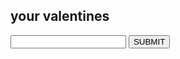 your valentines
---

<form onSubmit="return redirectPg();">
  <input id="userID" type="text" maxlength="3" />
  <input type="submit" class="submit" value="SUBMIT" />  
  <!-- <input onclick="return findProject()" type="submit" value="Go"/> -->
</form>

<script>
  function redirectPg(){
    var response = document.getElementById('userID').value;
    if (response == "hi"){
      location = 'https://jessmiro.github.io/resources.html';
    }
    else {
      location = 'https://jessmiro.github.io/about-me.html';
    }
    return false;
    // document.location = '/' + document.getElementById('userId').value();
  }
</script>
